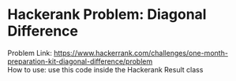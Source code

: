 # Hackerank Problem: Diagonal Difference
Problem Link: https://www.hackerrank.com/challenges/one-month-preparation-kit-diagonal-difference/problem<br/>
How to use: use this code inside the Hackerank Result class
